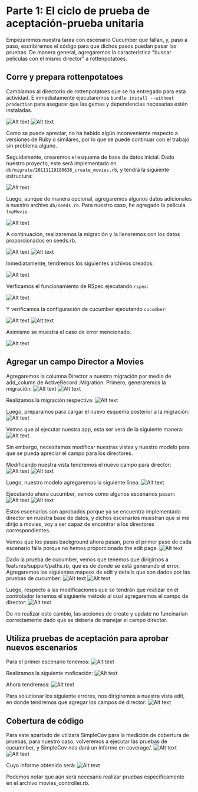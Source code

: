 # Parte 1: El ciclo de prueba de aceptación-prueba unitaria

Empezaremos nuestra tarea con escenario Cucumber que fallan, y, paso a paso, escribiremos el código para que dichos pasos puedan pasar las pruebas. De manera general, agregaremos la característica "buscar películas con el mismo director" a rottenpotatoes. 


## Corre y prepara rottenpotatoes

Cambiamos al directorio de rottenpotatoes que se ha entregado para esta actividad. E inmediatamente ejecutaremos `bundle install --without production` para asegurar que las gemas y dependencias necesarias estén instaladas.

![Alt text](image.png)
![Alt text](image-2.png)

Como se puede apreciar, no ha habido algún inconveniente respecto a versiones de Ruby o similares, por lo que se puede continuar con el trabajo sin problema alguno.


Seguidamente, crearemos el esquema de base de datos inicial. Dado nuestro proyecto, este será implementado en `db/migrate/20111119180638_create_movies.rb`, y tendrá la siguiente estructura:

![Alt text](image-3.png)

Luego, aunque de manera opcional, agregaremos algunos datos adicionales a nuestro archivo `db/seeds.rb`. Para nuestro caso, he agregado la película `tmpMovie`.

![Alt text](image-4.png)


A continuación, realizaremos la migración y la llenaremos con los datos proporcionados en seeds.rb.

![Alt text](image-5.png)
![Alt text](image-6.png)


Inmediatamente, tendremos los siguientes archivos creados:

![Alt text](image-7.png)


Verficamos el funcionamiento de RSpec ejecutando `rspec`:

![Alt text](image-8.png)


Y verificamos la configuración de cucumber ejecutando `cucumber`:

![Alt text](image-10.png)
![Alt text](image-11.png)


Asimismo se muestra el caso de error mencionado.

![Alt text](image-12.png)



## Agregar un campo Director a Movies

Agregaremos la columna Director a nuestra migración por medio de add_column de ActiveRecord::Migration. Primero, generaremos la migración:
![Alt text](image-16.png)
![Alt text](image-17.png)

Realizamos la migración respectiva:
![Alt text](image-18.png)

Luego, preparamos para cargar el nuevo esquema posterior a la migración:
![Alt text](image-19.png)

Vemos que al ejecutar nuestra app, esta ser verá de la siguiente manera:
![Alt text](image-20.png)

Sin embargo, necesitamos modificar nuestras vistas y nuestro modelo para que se pueda apreciar el campo para los directores.

Modificando nuestra vista tendremos el nuevo campo para director:
![Alt text](image-23.png)
![Alt text](image-21.png)

Luego, nuestro modelo agregaremos la siguiente línea:
![Alt text](image-22.png)

Ejecutando ahora cucumber, vemos como algunos escenarios pasan:
![Alt text](image-26.png)
![Alt text](image-25.png)

Estos escenarios son aprobados porque ya se encuentra implementado director en nuestra base de datos, y dichos escenarios muestran que si me dirijo a movies, voy a ser capaz de encontrar a los directores correspondientes.

Vemos que los pasas background ahora pasan, pero el primer paso de cada escenario falla porque no hemos proporcionado the edit page.
![Alt text](image-27.png)

Dado la prueba de cucumber, vemos que tenemos que dirigirnos a features/support/paths.rb, que es de donde se está generando el error. Agregaremos los siguientes mapeos de edit y details que son dados por las pruebas de cucumber:
![Alt text](image-28.png)
![Alt text](image-29.png)

Luego, respecto a las modificaciones que se tendrán que realizar en el controlador tenemos el siguiente método al cual agregaremos el campo de director:
![Alt text](image-30.png)

De no realizar este cambio, las acciones de create y update no funcinarían correctamente dado que se debería de manejar el campo director.


## Utiliza pruebas de aceptación para aprobar nuevos escenarios

Para el primer escenario tenemos:
![Alt text](image-31.png)

Realizamos la siguiente moficación:
![Alt text](image-32.png)

Ahora tendremos:
![Alt text](image-33.png)

Para solucionar los siguiente errores, nos dirigiremos a nuestra vista edit, en donde tendremos que agregar los campos de director:
![Alt text](image-34.png)



## Cobertura de código

Para este apartado de utilzará SimpleCov para la medición de cobertura de pruebas, para nuestro caso, volveremos a ejecutar las pruebas de cucumnber, y SimpleCov nos dará un informe en coverage/.
![Alt text](image-35.png)
![Alt text](image-36.png)

Cuyo informe obtenido será:
![Alt text](image-37.png)

Podemos notar que aún será necesario realizar pruebas específicamente en el archivo movies_controller.rb.
